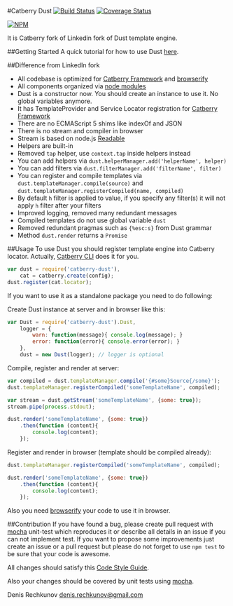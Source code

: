 #Catberry Dust  [![Build Status](https://secure.travis-ci.org/catberry/catberry-dust.png)](http://travis-ci.org/catberry/catberry-dust) [![Coverage Status](https://coveralls.io/repos/catberry/catberry-dust/badge.png?branch=master)](https://coveralls.io/r/catberry/catberry-dust?branch=master)

[![NPM](https://nodei.co/npm/catberry-dust.png)](https://nodei.co/npm/catberry-dust/)

It is Catberry fork of Linkedin fork of Dust template engine.

##Getting Started
A quick tutorial for how to use Dust [here](docs/tutorial.md).

##Difference from LinkedIn fork
* All codebase is optimized for
[Catberry Framework](https://github.com/catberry/catberry) and [browserify](http://browserify.org/)
* All components organized via [node modules](http://nodejs.org/api/modules.html#modules_modules)
* Dust is a constructor now. You should create an instance to use it. 
No global variables anymore. 
* It has TemplateProvider and Service Locator registration for [Catberry Framework](https://github.com/catberry/catberry)
* There are no ECMAScript 5 shims like indexOf and JSON
* There is no stream and compiler in browser
* Stream is based on node.js [Readable](http://nodejs.org/api/stream.html#stream_class_stream_readable)
* Helpers are built-in
* Removed `tap` helper, use `context.tap` inside helpers instead
* You can add helpers via `dust.helperManager.add('helperName', helper)`
* You can add filters via `dust.filterManager.add('filterName', filter)`
* You can register and compile templates via 
`dust.templateManager.compile(source)` and
`dust.templateManager.registerCompiled(name, compiled)`
* By default `h` filter is applied to value, if you specify any filter(s) 
it will not apply `h` filter after your filters 
* Improved logging, removed many redundant messages
* Compiled templates do not use global variable `dust`
* Removed redundant pragmas such as `{%esc:s}` from Dust grammar
* Method `dust.render` returns a `Promise`

##Usage
To use Dust you should register template engine into Catberry locator.
Actually, [Catberry CLI](https://github.com/catberry/catberry-cli) does it for you.

```javascript
var dust = require('catberry-dust'),
	cat = catberry.create(config);
dust.register(cat.locator);
```

If you want to use it as a standalone package you need to do following:

Create Dust instance at server and in browser like this:
```javascript
var Dust = require('catberry-dust').Dust,
	logger = {
		warn: function(message){ console.log(message); }
		error: function(error){ console.error(error); }
	},
	dust = new Dust(logger); // logger is optional
```

Compile, register and render at server:
```javascript
var compiled = dust.templateManager.compile('{#some}Source{/some}');
dust.templateManager.registerCompiled('someTemplateName', compiled);

var stream = dust.getStream('someTemplateName', {some: true});
stream.pipe(process.stdout);

dust.render('someTemplateName', {some: true})
	.then(function (content){
		console.log(content);
	});
```

Register and render in browser (template should be compiled already):
```javascript
dust.templateManager.registerCompiled('someTemplateName', compiled);

dust.render('someTemplateName', {some: true})
	.then(function (content){
		console.log(content);
	});
```

Also you need [browserify](http://browserify.org/) your code to use it in browser.

##Contribution
If you have found a bug, please create pull request with [mocha](https://www.npmjs.org/package/mocha) 
unit-test which reproduces it or describe all details in an issue if you can not
implement test. If you want to propose some improvements just create an issue or
a pull request but please do not forget to use `npm test` to be sure that your
code is awesome.

All changes should satisfy this [Code Style Guide](https://github.com/catberry/catberry/blob/4.0.0/docs/code-style-guide.md).

Also your changes should be covered by unit tests using [mocha](https://www.npmjs.org/package/mocha).

Denis Rechkunov <denis.rechkunov@gmail.com>